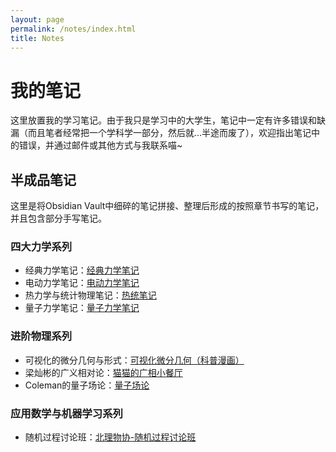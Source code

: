 ```yaml
---
layout: page
permalink: /notes/index.html
title: Notes
---
```


# 我的笔记

这里放置我的学习笔记。由于我只是学习中的大学生，笔记中一定有许多错误和缺漏（而且笔者经常把一个学科学一部分，然后就...半途而废了），欢迎指出笔记中的错误，并通过邮件或其他方式与我联系喵~

<!-- ## 粗糙笔记-Obsidian Vault

我常用的笔记软件是Obsidian，这里是我的主要笔记仓库。当我打开Obsidian时，仓库每小时自动同步一次。[Obsidian Vault](https://github.com/ZerooVector/CS_Maths_Physics_Notes) -->


## 半成品笔记

这里是将Obsidian Vault中细碎的笔记拼接、整理后形成的按照章节书写的笔记，并且包含部分手写笔记。


### 四大力学系列
- 经典力学笔记：[经典力学笔记](https://zeroovector.github.io/notes/classicalmechanics)
- 电动力学笔记：[电动力学笔记](https://zeroovector.github.io/notes/electrodynamics)
- 热力学与统计物理笔记：[热统笔记](https://zeroovector.github.io/notes/statisticalmechanics)
- 量子力学笔记：[量子力学笔记](https://zeroovector.github.io/notes/quantummechanics)

### 进阶物理系列
- 可视化的微分几何与形式：[可视化微分几何（科普漫画）](https://zeroovector.github.io/notes/basicdiffgeo)
- 梁灿彬的广义相对论：[猫猫的广相小餐厅](https://zeroovector.github.io/notes/generalrelativity)
- Coleman的量子场论：[量子场论](https://zeroovector.github.io/notes/quantumfieldtheory)

### 应用数学与机器学习系列
- 随机过程讨论班：[北理物协-随机过程讨论班](https://zeroovector.github.io/notes/stochasticprocess)

